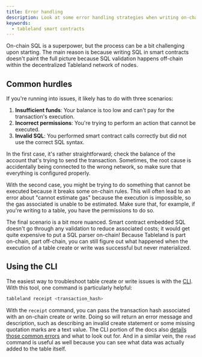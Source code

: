 ```yaml
---
title: Error handling
description: Look at some error handling strategies when writing on-chain SQL.
keywords:
  - tableland smart contracts
---
```


On-chain SQL is a superpower, but the process can be a bit challenging upon starting. The main reason is because writing SQL in smart contracts doesn't paint the full picture because SQL validation happens off-chain within the decentralized Tableland network of nodes.

## Common hurdles

If you're running into issues, it likely has to do with three scenarios:

1. **Insufficient funds**: Your balance is too low and can't pay for the transaction's execution.
2. **Incorrect permissions**: You're trying to perform an action that cannot be executed.
3. **Invalid SQL**: You performed smart contract calls correctly but did not use the correct SQL syntax.

In the first case, it's rather straightforward; check the balance of the account that's trying to send the transaction. Sometimes, the root cause is accidentally being connected to the wrong network, so make sure that everything is configured properly.

With the second case, you might be trying to do something that cannot be executed because it breaks some on-chain rules. This will often lead to an error about "cannot estimate gas" because the execution is impossible, so the gas associated is unable to be estimated. Make sure that, for example, if you're writing to a table, you have the permissions to do so.

The final scenario is a bit more nuanced. Smart contract embedded SQL doesn't go through any validation to reduce associated costs; it would get quite expensive to put a SQL parser on-chain! Because Tableland is part on-chain, part off-chain, you can still figure out what happened when the execution of a table create or write was successful but never materialized.

## Using the CLI

The easiest way to troubleshoot table create or write issues is with the [CLI](/cli). With this tool, one command is particularly helpful:

```bash
tableland receipt <transaction_hash>
```

With the `receipt` command, you can pass the transaction hash associated with an on-chain create or write. Doing so will return an error message and description, such as describing an invalid create statement or some missing quotation marks are a text value. The CLI portion of the docs also [details those common errors](/cli/errors) and what to look out for. And in a similar vein, the `read` command is useful as well because you can see what data was actually added to the table itself.
